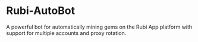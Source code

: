 # Rubi-AutoBot
A powerful bot for automatically mining gems on the Rubi App platform with support for multiple accounts and proxy rotation.
